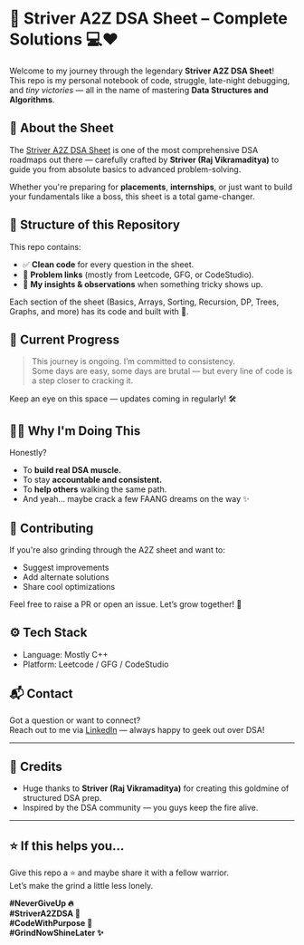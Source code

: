 # 🚀 Striver A2Z DSA Sheet – Complete Solutions 💻❤️

Welcome to my journey through the legendary **Striver A2Z DSA Sheet**!  
This repo is my personal notebook of code, struggle, late-night debugging, and *tiny victories* — all in the name of mastering **Data Structures and Algorithms**.

## 🌟 About the Sheet

The [Striver A2Z DSA Sheet](https://takeuforward.org/interviews/strivers-a2z-dsa-course-sheet-2-0/) is one of the most comprehensive DSA roadmaps out there — carefully crafted by **Striver (Raj Vikramaditya)** to guide you from absolute basics to advanced problem-solving.

Whether you're preparing for **placements**, **internships**, or just want to build your fundamentals like a boss, this sheet is a total game-changer.

## 📁 Structure of this Repository

This repo contains:

- ✅ **Clean code** for every question in the sheet.
- 🧠 **Problem links** (mostly from Leetcode, GFG, or CodeStudio).
- 📌 **My insights & observations** when something tricky shows up.

Each section of the sheet (Basics, Arrays, Sorting, Recursion, DP, Trees, Graphs, and more) has its code and built with 💙.

## 📅 Current Progress

> This journey is ongoing. I’m committed to consistency.  
> Some days are easy, some days are brutal — but every line of code is a step closer to cracking it.

Keep an eye on this space — updates coming in regularly! 🛠️

## 🧑‍💻 Why I'm Doing This

Honestly?  
- To **build real DSA muscle.**
- To stay **accountable and consistent.**
- To **help others** walking the same path.
- And yeah… maybe crack a few FAANG dreams on the way ✨

## 🤝 Contributing

If you're also grinding through the A2Z sheet and want to:
- Suggest improvements
- Add alternate solutions
- Share cool optimizations

Feel free to raise a PR or open an issue. Let’s grow together! 🌱

## ⚙️ Tech Stack

- Language: Mostly C++
- Platform: Leetcode / GFG / CodeStudio

## 📬 Contact

Got a question or want to connect?  
Reach out to me via [LinkedIn](https://www.linkedin.com/in/aditya-dave-64036a328/)  — always happy to geek out over DSA!

---

## 🙏 Credits

- Huge thanks to **Striver (Raj Vikramaditya)** for creating this goldmine of structured DSA prep.
- Inspired by the DSA community — you guys keep the fire alive.

---

## ⭐ If this helps you...

Give this repo a ⭐ and maybe share it with a fellow warrior.  
Let’s make the grind a little less lonely.

**#NeverGiveUp 🔥  
#StriverA2ZDSA 💪  
#CodeWithPurpose 🧠  
#GrindNowShineLater ✨**
